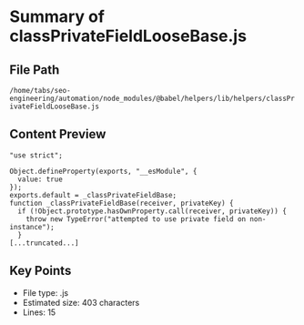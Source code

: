 # Summary of classPrivateFieldLooseBase.js
  
## File Path
`/home/tabs/seo-engineering/automation/node_modules/@babel/helpers/lib/helpers/classPrivateFieldLooseBase.js`

## Content Preview
```
"use strict";

Object.defineProperty(exports, "__esModule", {
  value: true
});
exports.default = _classPrivateFieldBase;
function _classPrivateFieldBase(receiver, privateKey) {
  if (!Object.prototype.hasOwnProperty.call(receiver, privateKey)) {
    throw new TypeError("attempted to use private field on non-instance");
  }
[...truncated...]
```

## Key Points
- File type: .js
- Estimated size: 403 characters
- Lines: 15
